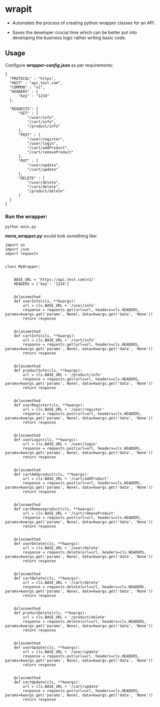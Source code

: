 # wrapit

- Automates the process of creating python wrapper classes for an API.

- Saves the developer crucial time which can be better put into developing the business logic rather writing basic code.

## Usage

Configure ***wrapper-config.json*** as per requirements:

    {	
	  "PROTOCOL" : "https",
	  "HOST" : "api.test.com",
	  "COMMON" : "v1",
	  "HEADERS" : {
		  "key" : "1234"
	  },

	  "REQUESTS": {
		  "GET" : [
			  "/user/info",
			  "/cart/info",
			  "/product/info"
		  ],
		  "POST" : [
			  "/user/register",
			  "/user/login",
			  "/cart/addProduct",
			  "/cart/removeProduct"
		  ],
		  "PUT" : [
			  "/user/update",
			  "/cart/update"
		  ],
		  "DELETE" : [
			  "/user/delete",
			  "/cart/delete",
			  "/product/delete"
		  ]
	  }
    }

### Run the wrapper:
	python main.py

***mera_wrapper.py*** would look something like:

    import os
    import json
    import requests


    class MyWrapper:


        BASE_URL = 'https://api.test.com/v1/'
        HEADERS = {'key': '1234'}


        @classmethod
        def userInfo(cls, **kwargs):
            url = cls.BASE_URL + '/user/info'
            response = requests.get(url=url, headers=cls.HEADERS, params=kwargs.get('params', None), data=kwargs.get('data', 'None'))
            return response


        @classmethod
        def cartInfo(cls, **kwargs):
            url = cls.BASE_URL + '/cart/info'
            response = requests.get(url=url, headers=cls.HEADERS, params=kwargs.get('params', None), data=kwargs.get('data', 'None'))
            return response


        @classmethod
        def productInfo(cls, **kwargs):
            url = cls.BASE_URL + '/product/info'
            response = requests.get(url=url, headers=cls.HEADERS, params=kwargs.get('params', None), data=kwargs.get('data', 'None'))
            return response


        @classmethod
        def userRegister(cls, **kwargs):
            url = cls.BASE_URL + '/user/register'
            response = requests.post(url=url, headers=cls.HEADERS, params=kwargs.get('params', None), data=kwargs.get('data', 'None'))
            return response


        @classmethod
        def userLogin(cls, **kwargs):
            url = cls.BASE_URL + '/user/login'
            response = requests.post(url=url, headers=cls.HEADERS, params=kwargs.get('params', None), data=kwargs.get('data', 'None'))
            return response


        @classmethod
        def cartAddproduct(cls, **kwargs):
            url = cls.BASE_URL + '/cart/addProduct'
            response = requests.post(url=url, headers=cls.HEADERS, params=kwargs.get('params', None), data=kwargs.get('data', 'None'))
            return response


        @classmethod
        def cartRemoveproduct(cls, **kwargs):
            url = cls.BASE_URL + '/cart/removeProduct'
            response = requests.post(url=url, headers=cls.HEADERS, params=kwargs.get('params', None), data=kwargs.get('data', 'None'))
            return response


        @classmethod
        def userDelete(cls, **kwargs):
            url = cls.BASE_URL + '/user/delete'
            response = requests.delete(url=url, headers=cls.HEADERS, params=kwargs.get('params', None), data=kwargs.get('data', 'None'))
            return response


        @classmethod
        def cartDelete(cls, **kwargs):
            url = cls.BASE_URL + '/cart/delete'
            response = requests.delete(url=url, headers=cls.HEADERS, params=kwargs.get('params', None), data=kwargs.get('data', 'None'))
            return response


        @classmethod
        def productDelete(cls, **kwargs):
            url = cls.BASE_URL + '/product/delete'
            response = requests.delete(url=url, headers=cls.HEADERS, params=kwargs.get('params', None), data=kwargs.get('data', 'None'))
            return response


        @classmethod
        def userUpdate(cls, **kwargs):
            url = cls.BASE_URL + '/user/update'
            response = requests.put(url=url, headers=cls.HEADERS, params=kwargs.get('params', None), data=kwargs.get('data', 'None'))
            return response


        @classmethod
        def cartUpdate(cls, **kwargs):
            url = cls.BASE_URL + '/cart/update'
            response = requests.put(url=url, headers=cls.HEADERS, params=kwargs.get('params', None), data=kwargs.get('data', 'None'))
            return response
